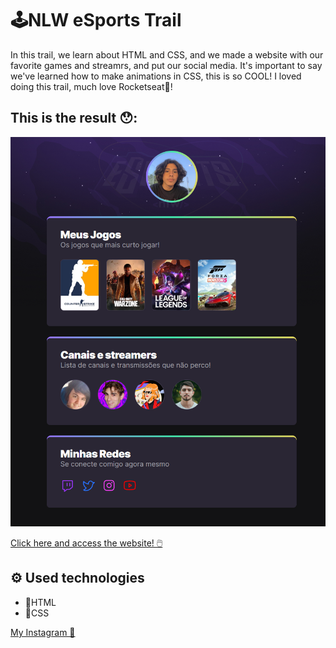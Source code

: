 # 🕹️NLW eSports Trail

In this trail, we learn about HTML and CSS, and we made a website with our favorite games and streamrs, and put our social media.
It's important to say we've learned how to make animations in CSS, this is so COOL! I loved doing this trail, much love Rocketseat💜!

## This is the result 😯:

![preview](./.github/Screenshot.png)

[Click here and access the website! 🖱️](https://brenolo04.github.io/NLW-eSports-explore/)

## ⚙️ Used technologies

- 📜HTML
- 🎨CSS

[My Instagram 🤳]( https://www.instagram.com/brenocaires_/)